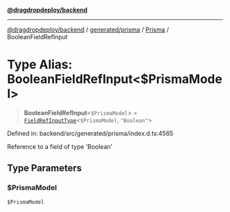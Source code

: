 [**@dragdropdeploy/backend**](../../../../../README.md)

***

[@dragdropdeploy/backend](../../../../../README.md) / [generated/prisma](../../../README.md) / [Prisma](../README.md) / BooleanFieldRefInput

# Type Alias: BooleanFieldRefInput\<$PrismaModel\>

> **BooleanFieldRefInput**\<`$PrismaModel`\> = [`FieldRefInputType`](FieldRefInputType.md)\<`$PrismaModel`, `"Boolean"`\>

Defined in: backend/src/generated/prisma/index.d.ts:4565

Reference to a field of type 'Boolean'

## Type Parameters

### $PrismaModel

`$PrismaModel`
